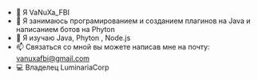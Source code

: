 - 👋 Я VaNuXa_FBI
- 👀 Я занимаюсь програмированием и созданием плагинов на Java и написанием ботов на Phyton  
- 🌱 Я изучаю Java, Phyton , Node.js
- 📫 Связаться со мной вы можете написав мне на почту: vanuxafbi@gmail.com
- 💻 Владелец LuminariaCorp
